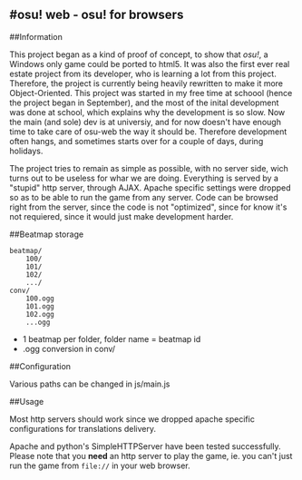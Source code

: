 #osu! web - osu! for browsers 
---

##Information

This project began as a kind of proof of concept, to show that *osu!*, a Windows only game could be ported to html5. It was also the first ever real estate project from its developer, who is learning a lot from this project. Therefore, the project is currently being heavily rewritten to make it more Object-Oriented. This project was started in my free time at schoool (hence the project began in September), and the most of the inital development was done at school, which explains why the development is so slow. Now the main (and sole) dev is at universiy, and for now doesn't have enough time to take care of osu-web the way it should be. Therefore development often hangs, and sometimes starts over for a couple of days, during holidays.

The project tries to remain as simple as possible, with no server side, wich turns out to be useless for whar we are doing. Everything is served by a "stupid" http server, through AJAX. Apache specific settings were dropped so as to be able to run the game from any server. Code can be browsed right from the server, since the code is not "optimized", since for know it's not requiered, since it would just make development harder.

##Beatmap storage

	beatmap/
		100/
		101/
		102/
		.../
	conv/
		100.ogg
		101.ogg
		102.ogg
		...ogg
		
* 1 beatmap per folder, folder name = beatmap id
* .ogg conversion in conv/

##Configuration

Various paths can be changed in js/main.js

##Usage

Most http servers should work since we dropped apache specific configurations for translations delivery.

Apache and python's SimpleHTTPServer have been tested successfully. Please note that you **need** an http server to play the game, ie. you can't just run the game from `file://` in your web browser.
